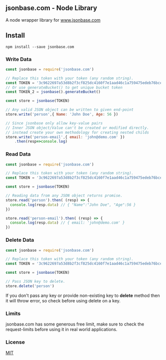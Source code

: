 ## jsonbase.com - Node Library

A node wrapper library for <a href='https://www.jsonbase.com'>www.jsonbase.com</a>

## Install
``` shell
npm install --save jsonbase.com
```

### Write Data
```js
const jsonbase = require('jsonbase.com')

// Replace this token with your token (any random string).
const TOKEN = '3c9622697a53d8b2f3cf825dc4160f7e1aad46c1a759475edeb76bce5cd33a64'
// Or use generateBucket() to get unique bucket token
const TOKEN_2 = jsonbase().generateBucket()

const store = jsonbase(TOKEN)

// Any valid JSON object can be written to given end-point
store.write('person',{ Name: 'John Doe', Age: 56 })

// Since jsonbase only allow key-value pairs
// Inner JSON object/Value can't be created or modified directly.
// instead create your own methodology for creating nested childs
store.write('person-email',{ email: 'john@demo.com' })
    .then(resp=>console.log)
```

### Read Data
```js
const jsonbase = require('jsonbase.com')

// Replace this token with your token (any random string).
const TOKEN = '3c9622697a53d8b2f3cf825dc4160f7e1aad46c1a759475edeb76bce5cd33a64'

const store = jsonbase(TOKEN)

// Reading data from any JSON object returns promise.
store.read('person').then( (resp) => {
  console.log(resp.data) // { "Name":"John Doe", "Age":56 }
})

store.read('person-email').then( (resp) => {
  console.log(resp.data) // { email: 'john@demo.com' }
})
```

### Delete Data
```js
const jsonbase = require('jsonbase.com')

// Replace this token with your token (any random string).
const TOKEN = '3c9622697a53d8b2f3cf825dc4160f7e1aad46c1a759475edeb76bce5cd33a64'

const store = jsonbase(TOKEN)

// Pass JSON key to delete.
store.delete('person')
```
If you don't pass any key or provide non-existing key to <b>delete</b> method then it will throw error, so check before using delete on a key.

### Limits
jsonbase.com has some generous free limit, make sure to check the request-limits before using it in real world applications. 

### License
[MIT](LICENSE)
